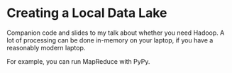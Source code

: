 # Creating a Local Data Lake

Companion code and slides to my talk about whether you need Hadoop. A lot of processing can be done in-memory on your laptop, if you have a reasonably modern laptop. 

For example, you can run MapReduce with PyPy. 
